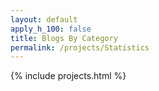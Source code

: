 ```yaml
---
layout: default
apply_h_100: false
title: Blogs By Category
permalink: /projects/Statistics
---
```


{% include projects.html %}